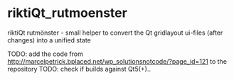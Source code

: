 # riktiQt_rutmoenster
riktiQt rutmönster - small helper to convert the Qt gridlayout ui-files (after changes) into a unified state 


TODO: add the code from http://marcelpetrick.bplaced.net/wp_solutionsnotcode/?page_id=121 to the repository
TODO: check if builds against Qt5(+)..
